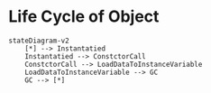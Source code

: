 # Life Cycle of Object
```mermaid
stateDiagram-v2
    [*] --> Instantatied
    Instantatied --> ConstctorCall
    ConstctorCall --> LoadDataToInstanceVariable
    LoadDataToInstanceVariable --> GC
    GC --> [*]
